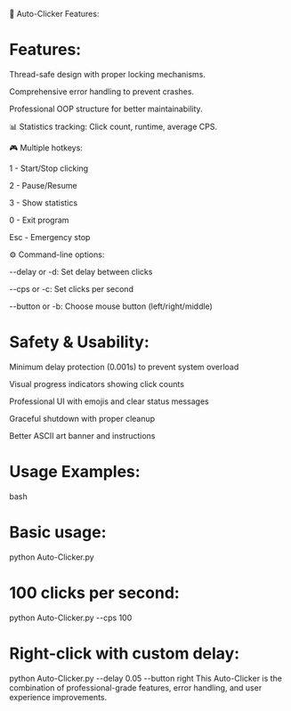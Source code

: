 🚀 Auto-Clicker Features:

# Features:

Thread-safe design with proper locking mechanisms.

Comprehensive error handling to prevent crashes.

Professional OOP structure for better maintainability.

📊 Statistics tracking: Click count, runtime, average CPS.

🎮 Multiple hotkeys:

1 - Start/Stop clicking

2 - Pause/Resume

3 - Show statistics

0 - Exit program

Esc - Emergency stop

⚙️ Command-line options:

--delay or -d: Set delay between clicks

--cps or -c: Set clicks per second

--button or -b: Choose mouse button (left/right/middle)

# Safety & Usability:
Minimum delay protection (0.001s) to prevent system overload

Visual progress indicators showing click counts

Professional UI with emojis and clear status messages

Graceful shutdown with proper cleanup

Better ASCII art banner and instructions

# Usage Examples:
bash
# Basic usage:
python Auto-Clicker.py

# 100 clicks per second:
python Auto-Clicker.py --cps 100

# Right-click with custom delay:
python Auto-Clicker.py --delay 0.05 --button right
This Auto-Clicker is the combination of professional-grade features, error handling, and user experience improvements.
